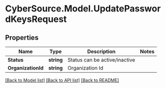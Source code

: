 # CyberSource.Model.UpdatePasswordKeysRequest
## Properties

Name | Type | Description | Notes
------------ | ------------- | ------------- | -------------
**Status** | **string** | Status can be active/inactive | 
**OrganizationId** | **string** | Organization Id | 

[[Back to Model list]](../README.md#documentation-for-models) [[Back to API list]](../README.md#documentation-for-api-endpoints) [[Back to README]](../README.md)

